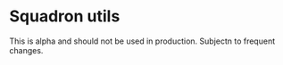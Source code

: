 # Squadron utils


This is alpha and should not be used in production.
Subjectn to frequent changes.
